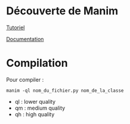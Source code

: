 # Découverte de Manim

[Tutoriel](https://www.youtube.com/watch?v=MOv6yN7b2aI&list=PLWOlLjdyZm2NQD1YZmEPB0dwbd0yKINAT)

[Documentation](https://docs.manim.community/en/stable/)

# Compilation

Pour compiler : 

```{python}
manim -ql nom_du_fichier.py nom_de_la_classe
```

- ql : lower quality
- qm : medium quality
- qh : high quality